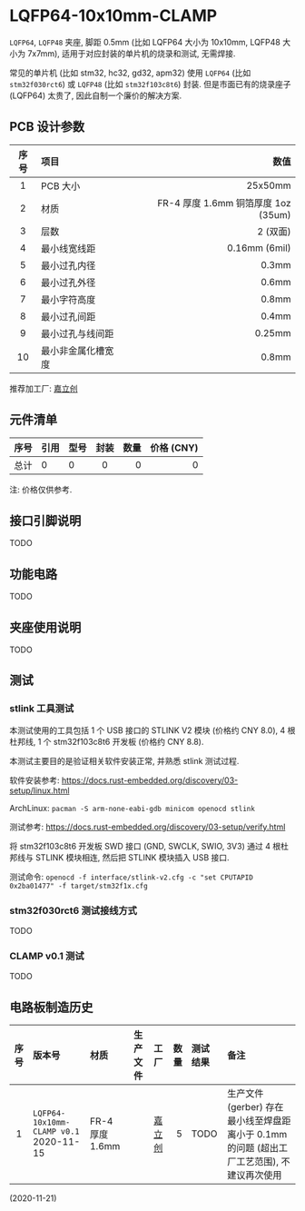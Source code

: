 # LQFP64-10x10mm-CLAMP

`LQFP64`, `LQFP48` 夹座, 脚距 0.5mm (比如 LQFP64 大小为 10x10mm, LQFP48 大小为 7x7mm),
适用于对应封装的单片机的烧录和测试, 无需焊接.

常见的单片机 (比如 stm32, hc32, gd32, apm32) 使用 `LQFP64` (比如 `stm32f030rct6`)
或 `LQFP48` (比如 `stm32f103c8t6`) 封装.
但是市面已有的烧录座子 (LQFP64) 太贵了, 因此自制一个廉价的解决方案.


## PCB 设计参数

| 序号 | 项目 | 数值 |
| :--: | :-- | ---: |
| 1 | PCB 大小 | 25x50mm |
| 2 | 材质 | FR-4 厚度 1.6mm 铜箔厚度 1oz (35um) |
| 3 | 层数 | 2 (双面) |
| 4 | 最小线宽线距 | 0.16mm (6mil) |
| 5 | 最小过孔内径 | 0.3mm |
| 6 | 最小过孔外径 | 0.6mm |
| 7 | 最小字符高度 | 0.8mm |
| 8 | 最小过孔间距 | 0.4mm |
| 9 | 最小过孔与线间距 | 0.25mm |
| 10 | 最小非金属化槽宽度 | 0.8mm |

推荐加工厂: [嘉立创](https://www.jlc.com/)


## 元件清单

| 序号 | 引用 | 型号 | 封装 | 数量 | 价格 (CNY) |
| :--: | :-- | :--- | :--: | --: | ---------: |
| 总计 | 0 | 0 | 0 | 0 | 0 |

注: 价格仅供参考.


## 接口引脚说明

TODO


## 功能电路

TODO


## 夹座使用说明

TODO


## 测试

### stlink 工具测试

本测试使用的工具包括 1 个 USB 接口的 STLINK V2 模块 (价格约 CNY 8.0), 4 根杜邦线,
1 个 stm32f103c8t6 开发板 (价格约 CNY 8.8).

本测试主要目的是验证相关软件安装正常, 并熟悉 stlink 测试过程.

软件安装参考: <https://docs.rust-embedded.org/discovery/03-setup/linux.html>

ArchLinux: `pacman -S arm-none-eabi-gdb minicom openocd stlink`

测试参考: <https://docs.rust-embedded.org/discovery/03-setup/verify.html>

将 stm32f103c8t6 开发板 SWD 接口 (GND, SWCLK, SWIO, 3V3) 通过 4 根杜邦线与 STLINK 模块相连,
然后把 STLINK 模块插入 USB 接口.

测试命令: `openocd -f interface/stlink-v2.cfg -c "set CPUTAPID 0x2ba01477" -f target/stm32f1x.cfg`

### stm32f030rct6 测试接线方式

TODO

### CLAMP v0.1 测试

TODO


## 电路板制造历史

| 序号 | 版本号 | 材质 | 生产文件 | 工厂 | 数量 | 测试结果 | 备注 |
| :--: | :---- | :--- | :-----: | :--: | --: | :------ | :--- |
| 1 | `LQFP64-10x10mm-CLAMP v0.1` 2020-11-15 | FR-4 厚度 1.6mm | | [嘉立创](https://www.jlc.com/) | 5 | TODO | 生产文件 (gerber) 存在最小线至焊盘距离小于 0.1mm 的问题 (超出工厂工艺范围), 不建议再次使用 |

(2020-11-21)
